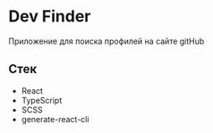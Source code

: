 # Dev Finder

Приложение для поиска профилей на сайте gitHub

## Стек

- React
- TypeScript
- SCSS
- generate-react-cli
